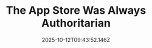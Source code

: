 ---
layout: bookmark
title: The App Store Was Always Authoritarian
tags:
  - Bookmarks
  - Fascism
  - Capitalism
  - Software
  - Web
date: 2025-10-12T09:43:52.146Z
created: 2025-10-12T09:43:52.146Z
modified: 2025-10-12T09:45:12.311Z
link: https://infrequently.org/2025/10/the-app-store-was-always-authoritarian/
id: 1384920229
excerpt: 'Apple bent the knee for months, leaving many commentators to ask why. But the reasons are not mysterious: Apple wants things that only the government can provide, things that will defend and extend its power to extract rents, rather than innovate. Namely, selective exemption from tarrifs and an end to the spectre of pro-competition regulation and the threat of real browsers in the US, the EU, and around the world.'
image: https://infrequently.org/2025/10/the-app-store-was-always-authoritarian/chains-eric-prouzet-small-unsplash.jpg
---